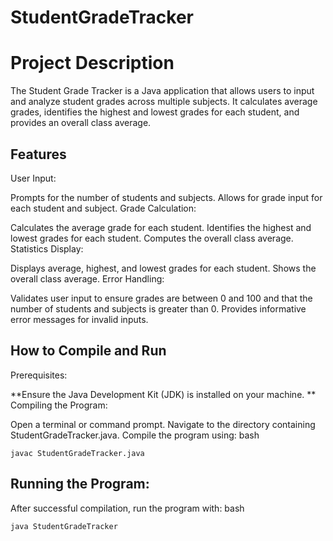 # StudentGradeTracker
# Project Description
The Student Grade Tracker is a Java application that allows users to input and analyze student grades across multiple subjects. It calculates average grades, identifies the highest and lowest grades for each student, and provides an overall class average.

## Features
User Input:

Prompts for the number of students and subjects.
Allows for grade input for each student and subject.
Grade Calculation:

Calculates the average grade for each student.
Identifies the highest and lowest grades for each student.
Computes the overall class average.
Statistics Display:

Displays average, highest, and lowest grades for each student.
Shows the overall class average.
Error Handling:

Validates user input to ensure grades are between 0 and 100 and that the number of students and subjects is greater than 0.
Provides informative error messages for invalid inputs.

## How to Compile and Run
Prerequisites:

**Ensure the Java Development Kit (JDK) is installed on your machine. **
Compiling the Program:

Open a terminal or command prompt.
Navigate to the directory containing StudentGradeTracker.java.
Compile the program using:
bash
```
javac StudentGradeTracker.java
```
## Running the Program:

After successful compilation, run the program with:
bash
```
java StudentGradeTracker
```

